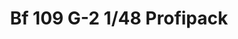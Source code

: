 ---
layout: product
title: "Bf 109 G-2 1/48 Profipack"
price: "3800" 
desc: "Maketa"
img_path: "/assets/img/82165.webp"
brand: "EDUARD"
available: true
special_offer: false
new: true
soon: false
cat: "010000"
subcat: "010400"
subsubcat: "00"
sifra: "82165"
popular: false
spec: false
---